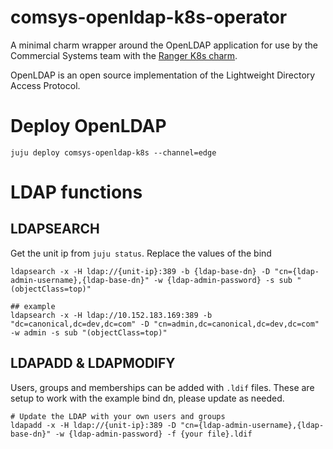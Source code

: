 # comsys-openldap-k8s-operator
A minimal charm wrapper around the OpenLDAP application for use by the Commercial Systems team with the [Ranger K8s charm](https://github.com/canonical/ranger-k8s-operator).

OpenLDAP is an open source implementation of the Lightweight Directory Access Protocol.


# Deploy OpenLDAP
```
juju deploy comsys-openldap-k8s --channel=edge
```

# LDAP functions
## LDAPSEARCH
Get the unit ip from `juju status`.
Replace the values of the bind 
```
ldapsearch -x -H ldap://{unit-ip}:389 -b {ldap-base-dn} -D "cn={ldap-admin-username},{ldap-base-dn}" -w {ldap-admin-password} -s sub "(objectClass=top)"

## example
ldapsearch -x -H ldap://10.152.183.169:389 -b "dc=canonical,dc=dev,dc=com" -D "cn=admin,dc=canonical,dc=dev,dc=com" -w admin -s sub "(objectClass=top)" 

```

## LDAPADD & LDAPMODIFY
Users, groups and memberships can be added with `.ldif` files. These are setup to work with the example bind dn, please update as needed.

```
# Update the LDAP with your own users and groups
ldapadd -x -H ldap://{unit-ip}:389 -D "cn={ldap-admin-username},{ldap-base-dn}" -w {ldap-admin-password} -f {your file}.ldif 

```
